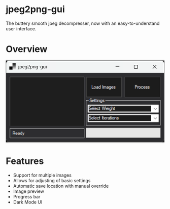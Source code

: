 # jpeg2png-gui
The buttery smooth jpeg decompresser, now with an easy-to-understand user interface.

# Overview
![alt text](https://github.com/reynadotpdf/jpeg2png-gui/blob/master/Picture1.png?raw=true)

# Features
* Support for multiple images
* Allows for adjusting of basic settings
* Automatic save location with manual override
* Image preview
* Progress bar
* Dark Mode UI


